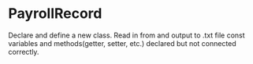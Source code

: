 # PayrollRecord
Declare and define a new class. Read in from and output to .txt file
const variables and methods(getter, setter, etc.) declared but not connected correctly.
